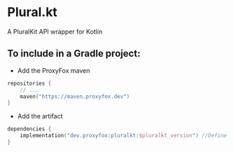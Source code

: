 # Plural.kt

A PluralKit API wrapper for Kotlin

## To include in a Gradle project:

- Add the ProxyFox maven

```kts
repositories {
    // ...
    maven("https://maven.proxyfox.dev")
}
```

- Add the artifact

```kts
dependencies {
    implementation("dev.proxyfox:pluralkt:$pluralkt_version") //Define a variable called `pluralkt_version` and set it to the latest release version
}
```
